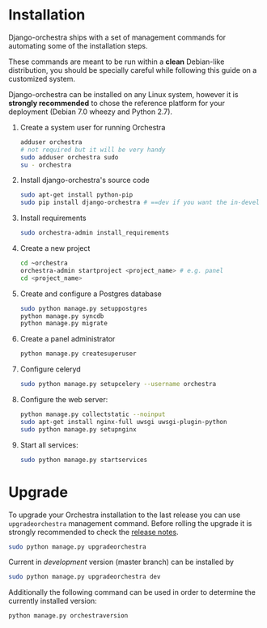 Installation
============

Django-orchestra ships with a set of management commands for automating some of the installation steps.

These commands are meant to be run within a **clean** Debian-like distribution, you should be specially careful while following this guide on a customized system.

Django-orchestra can be installed on any Linux system, however it is **strongly recommended** to chose the reference platform for your deployment (Debian 7.0 wheezy and Python 2.7).


1. Create a system user for running Orchestra
    ```bash
    adduser orchestra
    # not required but it will be very handy
    sudo adduser orchestra sudo
    su - orchestra
    ```

2. Install django-orchestra's source code
    ```bash
    sudo apt-get install python-pip
    sudo pip install django-orchestra # ==dev if you want the in-devel version
    ```

3. Install requirements
    ```bash
    sudo orchestra-admin install_requirements
    ```

4. Create a new project
    ```bash
    cd ~orchestra
    orchestra-admin startproject <project_name> # e.g. panel
    cd <project_name>
    ```

5. Create and configure a Postgres database
    ```bash
    sudo python manage.py setuppostgres
    python manage.py syncdb
    python manage.py migrate
    ```

6. Create a panel administrator
    ```bash
    python manage.py createsuperuser
    ```

7. Configure celeryd
    ```bash
    sudo python manage.py setupcelery --username orchestra
    ```

8. Configure the web server:
    ```bash
    python manage.py collectstatic --noinput
    sudo apt-get install nginx-full uwsgi uwsgi-plugin-python
    sudo python manage.py setupnginx
    ```

9. Start all services:
    ```bash
    sudo python manage.py startservices
    ```


Upgrade
=======
To upgrade your Orchestra installation to the last release you can use `upgradeorchestra` management command. Before rolling the upgrade it is strongly recommended to check the [release notes](http://django-orchestra.readthedocs.org/en/latest/).
```bash
sudo python manage.py upgradeorchestra
```

Current in *development* version (master branch) can be installed by
```bash
sudo python manage.py upgradeorchestra dev
```

Additionally the following command can be used in order to determine the currently installed version:
```bash
python manage.py orchestraversion
```

